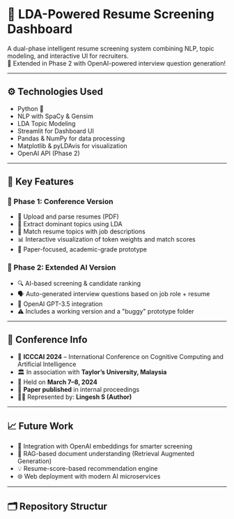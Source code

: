 # 📄 LDA-Powered Resume Screening Dashboard

A dual-phase intelligent resume screening system combining NLP, topic modeling, and interactive UI for recruiters.  
🚀 Extended in Phase 2 with OpenAI-powered interview question generation!

---

## ⚙ Technologies Used

- Python 🐍  
- NLP with SpaCy & Gensim  
- LDA Topic Modeling  
- Streamlit for Dashboard UI  
- Pandas & NumPy for data processing  
- Matplotlib & pyLDAvis for visualization  
- OpenAI API (Phase 2)

---

## 🚀 Key Features

### 🧪 Phase 1: Conference Version
- 📄 Upload and parse resumes (PDF)
- 🧠 Extract dominant topics using LDA
- 🧩 Match resume topics with job descriptions
- 📊 Interactive visualization of token weights and match scores
- 📂 Paper-focused, academic-grade prototype

### 🤖 Phase 2: Extended AI Version
- 🔍 AI-based screening & candidate ranking
- 🗣️ Auto-generated interview questions based on job role + resume
- 🔌 OpenAI GPT-3.5 integration
- ⚠️ Includes a working version and a "buggy" prototype folder

---

## 📘 Conference Info

- 📍 **ICCCAI 2024** – International Conference on Cognitive Computing and Artificial Intelligence  
- 🏛 In association with **Taylor’s University, Malaysia**
- 📅 Held on **March 7–8, 2024**
- 📄 **Paper published** in internal proceedings
- 👨‍🎓 Represented by: **Lingesh S (Author)**

---

## 📈 Future Work

- 🔌 Integration with OpenAI embeddings for smarter screening
- 🧠 RAG-based document understanding (Retrieval Augmented Generation)
- 💡 Resume-score-based recommendation engine
- 🌐 Web deployment with modern AI microservices

---

## 🗂 Repository Structur

